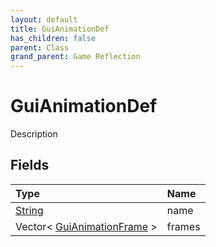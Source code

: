 ```yaml
---
layout: default
title: GuiAnimationDef
has_children: false
parent: Class
grand_parent: Game Reflection
---
```

# GuiAnimationDef
Description 

## Fields
| Type | Name |
|:-------------|:--------------|
| [String](/game-reflection/components/string.md) | name |
| Vector< [GuiAnimationFrame](/game-reflection/classes/gui_animation_frame.md) > | frames |
